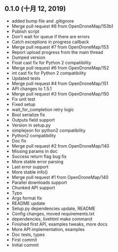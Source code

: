 ## 0.1.0 (十月 12, 2019)
  - added bump file and .gitignore
  - Merge pull request #8 from OpenDroneMap/153b1
  - Publish script
  - Don't wait for queue if there are errors
  - Catch exceptions in progress callback
  - Merge pull request #7 from OpenDroneMap/153
  - Report upload progress from the main thread
  - Dumped version
  - Float cast fix for Python 2 compatibility
  - Merge pull request #6 from OpenDroneMap/152
  - int cast fix for Python 2 compatibility
  - Updated tests
  - Merge pull request #4 from OpenDroneMap/151
  - API changes to 1.5.1
  - Merge pull request #3 from OpenDroneMap/150
  - Fix unit test
  - Fixed setup
  - wait_for_completion retry logic
  - Bool serialize fix
  - Outputs field support
  - Version in setup.py
  - simplejson for python2 compatibility
  - Python2 compatibility
  - Doc fix
  - Merge pull request #2 from OpenDroneMap/140
  - Missing params in doc
  - Success return flag bug fix
  - More stable error parsing
  - Last error support
  - More stable info()
  - Merge pull request #1 from OpenDroneMap/140
  - Parallel downloads support
  - Chunked API support
  - Typo
  - Args format fix
  - README update
  - Setup.py dependencies update, README
  - Config changes, moved requirements.txt
  - dependencies, livehtml make command
  - Finished first API, examples tweaks, more docs
  - More API implementation, examples
  - Doc tests, types
  - First commit
  - Initial commit

